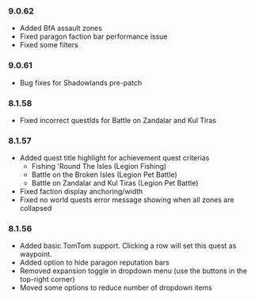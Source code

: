 ### 9.0.62

* Added BfA assault zones
* Fixed paragon faction bar performance issue
* Fixed some filters

### 9.0.61

* Bug fixes for Shadowlands pre-patch

### 8.1.58

* Fixed incorrect questIds for Battle on Zandalar and Kul Tiras

### 8.1.57

* Added quest title highlight for achievement quest criterias
    - Fishing 'Round The Isles (Legion Fishing)
    - Battle on the Broken Isles (Legion Pet Battle)
    - Battle on Zandalar and Kul Tiras (Legion Pet Battle)
* Fixed faction display anchoring/width
* Fixed no world quests error message showing when all zones are collapsed

### 8.1.56

* Added basic TomTom support. Clicking a row will set this quest as waypoint.
* Added option to hide paragon reputation bars
* Removed expansion toggle in dropdown menu (use the buttons in the top-right corner)
* Moved some options to reduce number of dropdown items